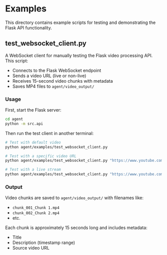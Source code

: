 # Examples

This directory contains example scripts for testing and demonstrating the Flask API functionality.

## test_websocket_client.py

A WebSocket client for manually testing the Flask video processing API. This script:
- Connects to the Flask WebSocket endpoint
- Sends a video URL (live or non-live)
- Receives 15-second video chunks with metadata
- Saves MP4 files to `agent/video_output/`

### Usage

First, start the Flask server:
```bash
cd agent
python -m src.api
```

Then run the test client in another terminal:

```bash
# Test with default video
python agent/examples/test_websocket_client.py

# Test with a specific video URL
python agent/examples/test_websocket_client.py "https://www.youtube.com/watch?v=VIDEO_ID"

# Test with a live stream
python agent/examples/test_websocket_client.py "https://www.youtube.com/watch?v=LIVE_VIDEO_ID" true
```

### Output

Video chunks are saved to `agent/video_output/` with filenames like:
- `chunk_001_Chunk 1.mp4`
- `chunk_002_Chunk 2.mp4`
- etc.

Each chunk is approximately 15 seconds long and includes metadata:
- Title
- Description (timestamp range)
- Source video URL
